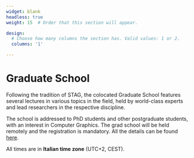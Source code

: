 ```yaml
---
widget: blank
headless: true
weight: 15  # Order that this section will appear.

design:
  # Choose how many columns the section has. Valid values: 1 or 2.
  columns: '1'

---
```


# Graduate School
Following the tradition of STAG, the colocated Graduate School features several lectures in various topics in the field, held by world-class experts and lead researchers in the respective discipline.

The school is addressed to PhD students and other postgraduate students, with an interest in Computer Graphics.  The grad school will be held remotely and the registration is mandatory. All the details can be found [here](/attend). 

All times are in **Italian time zone** (UTC+2, CEST).